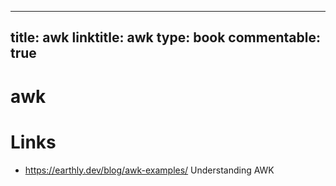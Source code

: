
---
title: awk
linktitle: awk
type: book
commentable: true
---

# awk

# Links

- https://earthly.dev/blog/awk-examples/ Understanding AWK
    